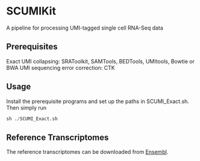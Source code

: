 # SCUMIKit
A pipeline for processing UMI-tagged single cell RNA-Seq data

## Prerequisites
Exact UMI collapsing: SRAToolkit, SAMTools, BEDTools, UMItools, Bowtie or BWA
UMI sequencing error correction: CTK

## Usage

Install the prerequisite programs and set up the paths in SCUMI_Exact.sh. 
Then simply run 

```r
sh ./SCUMI_Exact.sh
```

## Reference Transcriptomes

The reference transcriptomes can be downloaded from [Ensembl](http://www.ensembl.org/info/data/ftp/index.html).

